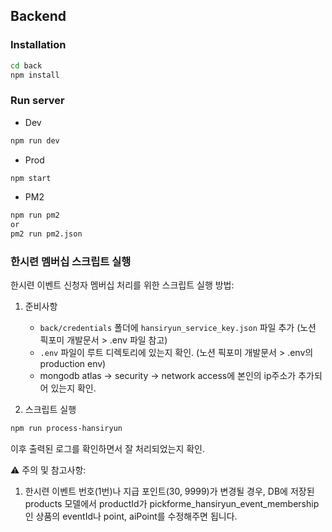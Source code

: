 ## Backend

### Installation

```bash
cd back
npm install
```

### Run server

- Dev

```bash
npm run dev
```

- Prod

```bash
npm start
```

- PM2

```bash
npm run pm2
or
pm2 run pm2.json
```

### 한시련 멤버십 스크립트 실행

한시련 이벤트 신청자 멤버십 처리를 위한 스크립트 실행 방법:

1. 준비사항

   - `back/credentials` 폴더에 `hansiryun_service_key.json` 파일 추가
     (노션 픽포미 개발문서 > .env 파일 참고)
   - `.env` 파일이 루트 디렉토리에 있는지 확인.
     (노션 픽포미 개발문서 > .env의 production env)
   - mongodb atlas -> security -> network access에 본인의 ip주소가 추가되어 있는지 확인.

2. 스크립트 실행

```bash
npm run process-hansiryun
```

이후 출력된 로그를 확인하면서 잘 처리되었는지 확인.

⚠️ 주의 및 참고사항:

1. 한시련 이벤트 번호(1번)나 지급 포인트(30, 9999)가 변경될 경우,
   DB에 저장된 products 모델에서 productId가 pickforme_hansiryun_event_membership 인 상품의
   eventId나 point, aiPoint를 수정해주면 됩니다.
